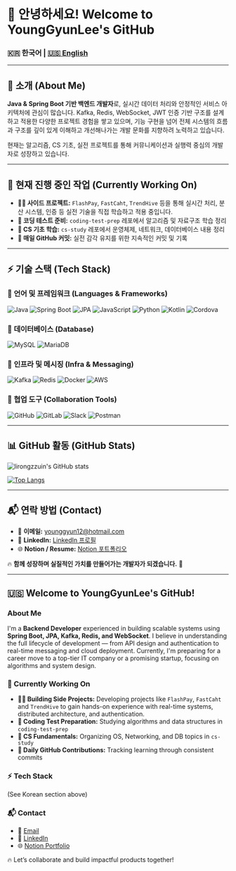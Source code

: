 # 👋 안녕하세요! Welcome to YoungGyunLee's GitHub

### 🇰🇷 한국어 | [🇺🇸 English](#-welcome-to-younggyunlees-github)

---

## 📌 소개 (About Me)
**Java & Spring Boot 기반 백엔드 개발자**로, 실시간 데이터 처리와 안정적인 서비스 아키텍처에 관심이 많습니다. 
Kafka, Redis, WebSocket, JWT 인증 기반 구조를 설계하고 적용한 다양한 프로젝트 경험을 쌓고 있으며, 
기능 구현을 넘어 전체 시스템의 흐름과 구조를 깊이 있게 이해하고 개선해나가는 개발 문화를 지향하려 노력하고 있습니다.

현재는 알고리즘, CS 기초, 실전 프로젝트를 통해 커뮤니케이션과 실행력 중심의 개발자로 성장하고 있습니다.

---

## 🚀 현재 진행 중인 작업 (Currently Working On)
- **🧑‍💻 사이드 프로젝트:** `FlashPay`, `FastCaht`, `TrendHive` 등을 통해 실시간 처리, 분산 시스템, 인증 등 실전 기술을 직접 학습하고 적용 중입니다.
- **📝 코딩 테스트 준비:** `coding-test-prep` 레포에서 알고리즘 및 자료구조 학습 정리
- **📖 CS 기초 학습:** `cs-study` 레포에서 운영체제, 네트워크, 데이터베이스 내용 정리
- **🌱 매일 GitHub 커밋:** 실전 감각 유지를 위한 지속적인 커밋 및 기록

---

## ⚡ 기술 스택 (Tech Stack)
### 🔹 **언어 및 프레임워크 (Languages & Frameworks)**
![Java](https://img.shields.io/badge/java-%23ED8B00.svg?style=for-the-badge&logo=java&logoColor=white)
![Spring Boot](https://img.shields.io/badge/springboot-%236DB33F.svg?style=for-the-badge&logo=springboot&logoColor=white)
![JPA](https://img.shields.io/badge/jpa-%2320232a.svg?style=for-the-badge&logo=hibernate&logoColor=white)
![JavaScript](https://img.shields.io/badge/javascript-%23F7DF1E.svg?style=for-the-badge&logo=javascript&logoColor=black)
![Python](https://img.shields.io/badge/python-%233776AB.svg?style=for-the-badge&logo=python&logoColor=white)
![Kotlin](https://img.shields.io/badge/kotlin-%230095D5.svg?style=for-the-badge&logo=kotlin&logoColor=white)
![Cordova](https://img.shields.io/badge/apache%20cordova-%2355524F.svg?style=for-the-badge&logo=apachecordova&logoColor=white)

### 🔹 **데이터베이스 (Database)**
![MySQL](https://img.shields.io/badge/mysql-%2300f.svg?style=for-the-badge&logo=mysql&logoColor=white)
![MariaDB](https://img.shields.io/badge/mariadb-%2300f.svg?style=for-the-badge&logo=mariadb&logoColor=white)

### 🔹 **인프라 및 메시징 (Infra & Messaging)**
![Kafka](https://img.shields.io/badge/kafka-%23000000.svg?style=for-the-badge&logo=apachekafka&logoColor=white)
![Redis](https://img.shields.io/badge/redis-%23DC382D.svg?style=for-the-badge&logo=redis&logoColor=white)
![Docker](https://img.shields.io/badge/docker-%230db7ed.svg?style=for-the-badge&logo=docker&logoColor=white)
![AWS](https://img.shields.io/badge/AWS-%23FF9900.svg?style=for-the-badge&logo=amazonaws&logoColor=white)

### 🔹 **협업 도구 (Collaboration Tools)**
![GitHub](https://img.shields.io/badge/github-%23121011.svg?style=for-the-badge&logo=github&logoColor=white)
![GitLab](https://img.shields.io/badge/gitlab-%23FC6D26.svg?style=for-the-badge&logo=gitlab&logoColor=white)
![Slack](https://img.shields.io/badge/slack-%234A154B.svg?style=for-the-badge&logo=slack&logoColor=white)
![Postman](https://img.shields.io/badge/Postman-%23FF6C37.svg?style=for-the-badge&logo=postman&logoColor=white)

---

## 📊 GitHub 활동 (GitHub Stats)
![lirongzzuin's GitHub stats](https://github-readme-stats.vercel.app/api?username=lirongzzuin&show_icons=true&theme=gruvbox)

[![Top Langs](https://github-readme-stats.vercel.app/api/top-langs/?username=lirongzzuin&layout=compact&theme=gruvbox_light&langs_count=3)](https://github.com/anuraghazra/github-readme-stats)

---

## 📬 연락 방법 (Contact)
- 📧 **이메일:** [younggyun12@hotmail.com](mailto:younggyun12@hotmail.com)
- 💼 **LinkedIn:** [LinkedIn 프로필](https://www.linkedin.com/in/%EC%98%81%EA%B7%A0-%EC%9D%B4-b2b4532b6)
- 🌐 **Notion / Resume:** [Notion 포트폴리오](https://swamp-force-6e6.notion.site/0d58c5939dba47c4813f5c47bc1f128e)

🔥 **함께 성장하며 실질적인 가치를 만들어가는 개발자가 되겠습니다.** 🚀

---

## 🇺🇸 Welcome to YoungGyunLee's GitHub!

### **About Me**
I'm a **Backend Developer** experienced in building scalable systems using **Spring Boot, JPA, Kafka, Redis, and WebSocket**.
I believe in understanding the full lifecycle of development — from API design and authentication to real-time messaging and cloud deployment.
Currently, I'm preparing for a career move to a top-tier IT company or a promising startup, focusing on algorithms and system design.

### 🚀 Currently Working On
- **🧑‍💻 Building Side Projects:** Developing projects like `FlashPay`, `FastCaht` and `TrendHive` to gain hands-on experience with real-time systems, distributed architecture, and authentication.
- **📝 Coding Test Preparation:** Studying algorithms and data structures in `coding-test-prep`
- **📖 CS Fundamentals:** Organizing OS, Networking, and DB topics in `cs-study`
- **🌱 Daily GitHub Contributions:** Tracking learning through consistent commits

### ⚡ Tech Stack
(See Korean section above)

### 📬 Contact
- 📧 [Email](mailto:younggyun12@hotmail.com)
- 💼 [LinkedIn](https://www.linkedin.com/in/%EC%98%81%EA%B7%A0-%EC%9D%B4-b2b4532b6)
- 🌐 [Notion Portfolio](https://swamp-force-6e6.notion.site/0d58c5939dba47c4813f5c47bc1f128e)

🔥 Let’s collaborate and build impactful products together!

